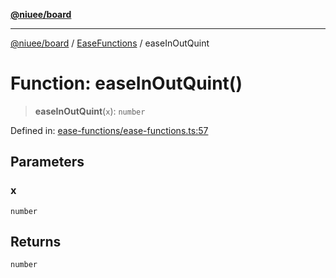 [**@niuee/board**](../../../README.md)

***

[@niuee/board](../../../globals.md) / [EaseFunctions](../README.md) / easeInOutQuint

# Function: easeInOutQuint()

> **easeInOutQuint**(`x`): `number`

Defined in: [ease-functions/ease-functions.ts:57](https://github.com/niuee/board/blob/a0a1179721d4f4b943b6a9bc156753ac9737e502/src/ease-functions/ease-functions.ts#L57)

## Parameters

### x

`number`

## Returns

`number`
